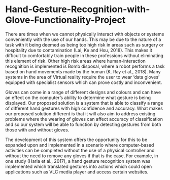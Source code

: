 # Hand-Gesture-Recognition-with-Glove-Functionality-Project
There are times when we cannot physically interact with objects or systems conveniently with the use of our hands. This may be due to the nature of a task with it being deemed as being too high risk in areas such as surgery or hospitality due to contamination (Lai, Ke and Hsu, 2018). This makes it difficult to comfortably train people in these professions without eliminating this element of risk. Other high risk areas where human-interaction recognition is implemented is Bomb disposal, where a robot performs a task based on hand movements made by the human (K. Ray et al., 2018). Many systems in the area of Virtual reality require the user to wear ‘data gloves’ equipped with specialist sensors which can prove costly and inconvenient.

Gloves can come in a range of different designs and colours and can have an effect on the computer’s ability to determine what gesture is being displayed. Our proposed solution is a system that is able to classify a range of different hand gestures with high confidence and accuracy. What makes our proposed solution different is that it will also aim to address existing problems where the wearing of gloves can affect accuracy of classification and so our system will be able to function by detecting gestures from both those with and without gloves.

The development of this system offers the opportunity for this to be expanded upon and implemented in a scenario where computer-based activities can be completed without the use of a physical controller and without the need to remove any gloves if that is the case. For example, in one study (Haria et al., 2017), a hand gesture recognition system was implemented which translated gestures into actions which could open applications such as VLC media player and access certain websites.
